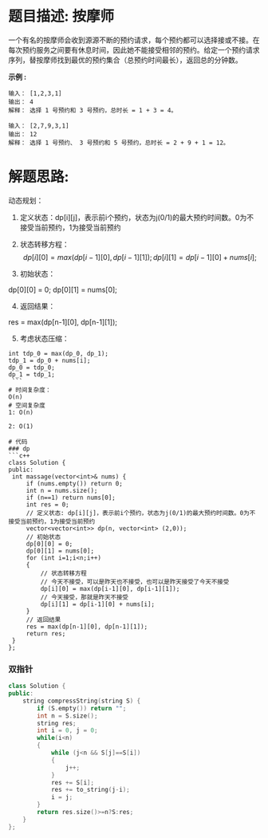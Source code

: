 # 题目描述:  按摩师

一个有名的按摩师会收到源源不断的预约请求，每个预约都可以选择接或不接。在每次预约服务之间要有休息时间，因此她不能接受相邻的预约。给定一个预约请求序列，替按摩师找到最优的预约集合（总预约时间最长），返回总的分钟数。


**示例 :**
```
输入： [1,2,3,1]
输出： 4
解释： 选择 1 号预约和 3 号预约，总时长 = 1 + 3 = 4。

输入： [2,7,9,3,1]
输出： 12
解释： 选择 1 号预约、 3 号预约和 5 号预约，总时长 = 2 + 9 + 1 = 12。
```

# 解题思路:
  动态规划：
  
  1. 定义状态：dp[i][j]，表示前i个预约，状态为j(0/1)的最大预约时间数。0为不接受当前预约，1为接受当前预约
  
  2. 状态转移方程：
  $$
   dp[i][0] = max(dp[i-1][0], dp[i-1][1]);   
   dp[i][1] = dp[i-1][0] + nums[i];
  $$
  
  3. 初始状态：
  
  dp[0][0] = 0;  dp[0][1] = nums[0];
  
  4. 返回结果：
   
   res = max(dp[n-1][0], dp[n-1][1]);
   
   5. 考虑状态压缩：
   ```
   int tdp_0 = max(dp_0, dp_1);
   tdp_1 = dp_0 + nums[i];
   dp_0 = tdp_0;
   dp_1 = tdp_1;
    ```
# 时间复杂度：
  O(n)
# 空间复杂度
  1: O(n)
  
  2: O(1)
  
# 代码
### dp
```c++
class Solution {
public:
    int massage(vector<int>& nums) {
        if (nums.empty()) return 0;
        int n = nums.size();
        if (n==1) return nums[0];
        int res = 0;
        // 定义状态: dp[i][j]，表示前i个预约，状态为j(0/1)的最大预约时间数。0为不接受当前预约，1为接受当前预约
        vector<vector<int>> dp(n, vector<int> (2,0));
        // 初始状态
        dp[0][0] = 0;
        dp[0][1] = nums[0];
        for (int i=1;i<n;i++)
        {
            // 状态转移方程
            // 今天不接受，可以是昨天也不接受，也可以是昨天接受了今天不接受
            dp[i][0] = max(dp[i-1][0], dp[i-1][1]);
            // 今天接受，那就是昨天不接受
            dp[i][1] = dp[i-1][0] + nums[i];
        }
        // 返回结果
        res = max(dp[n-1][0], dp[n-1][1]);
        return res;
    }
};
```
###  双指针
```c++
class Solution {
public:
    string compressString(string S) {
        if (S.empty()) return "";
        int n = S.size();
        string res;
        int i = 0, j = 0;
        while(i<n)
        {
            while (j<n && S[j]==S[i])
            {
                j++;
            }
            res += S[i];
            res += to_string(j-i);
            i = j;
        }
        return res.size()>=n?S:res;
    }
};
```
